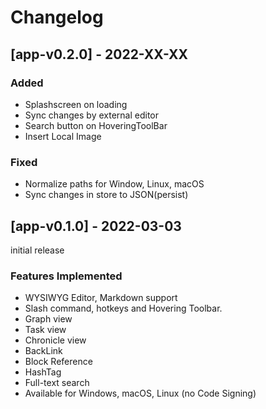 # Changelog

## [app-v0.2.0] - 2022-XX-XX

### Added
- Splashscreen on loading  
- Sync changes by external editor  
- Search button on HoveringToolBar  
- Insert Local Image  

### Fixed
- Normalize paths for Window, Linux, macOS  
- Sync changes in store to JSON(persist)  

## [app-v0.1.0] - 2022-03-03

initial release

### Features Implemented

- WYSIWYG Editor, Markdown support  
- Slash command, hotkeys and Hovering Toolbar.   
- Graph view 
- Task view  
- Chronicle view 
- BackLink   
- Block Reference  
- HashTag 
- Full-text search 
- Available for Windows, macOS, Linux (no Code Signing)
